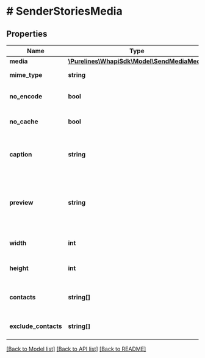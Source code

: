 # # SenderStoriesMedia

## Properties

Name | Type | Description | Notes
------------ | ------------- | ------------- | -------------
**media** | [**\Purelines\WhapiSdk\Model\SendMediaMedia**](SendMediaMedia.md) |  |
**mime_type** | **string** | Mime type of media | [optional]
**no_encode** | **bool** | Do not use our encoding | [optional]
**no_cache** | **bool** | Do not use the cache in a request | [optional]
**caption** | **string** | Optional. Text caption under the media. | [optional]
**preview** | **string** | Optional. Base64 encoded preview of the media. In JPEG format. | [optional]
**width** | **int** | Width of the media in pixels | [optional]
**height** | **int** | Height of the media in pixels | [optional]
**contacts** | **string[]** | List of contacts to send the story to | [optional]
**exclude_contacts** | **string[]** | List of contacts to exclude | [optional]

[[Back to Model list]](../../README.md#models) [[Back to API list]](../../README.md#endpoints) [[Back to README]](../../README.md)
